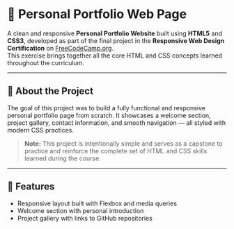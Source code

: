 # 💼 Personal Portfolio Web Page

A clean and responsive **Personal Portfolio Website** built using **HTML5** and **CSS3**, developed as part of the final project in the **Responsive Web Design Certification** on [FreeCodeCamp.org](https://www.freecodecamp.org).  
This exercise brings together all the core HTML and CSS concepts learned throughout the curriculum.

---

## 🧾 About the Project

The goal of this project was to build a fully functional and responsive personal portfolio page from scratch. It showcases a welcome section, project gallery, contact information, and smooth navigation — all styled with modern CSS practices.

> **Note:** This project is intentionally simple and serves as a capstone to practice and reinforce the complete set of HTML and CSS skills learned during the course.

---

## 🚀 Features

- Responsive layout built with Flexbox and media queries  
- Welcome section with personal introduction  
- Project gallery with links to GitHub repositories 

